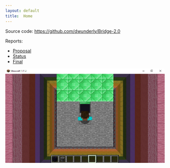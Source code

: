 ```yaml
---
layout: default
title:  Home
---
```


Source code: https://github.com/dwunderly/Bridge-2.0

Reports:

- [Proposal](proposal.html)
- [Status](status.html)
- [Final](final.html)

<img src="SampleScreenshot1.png"></img>
